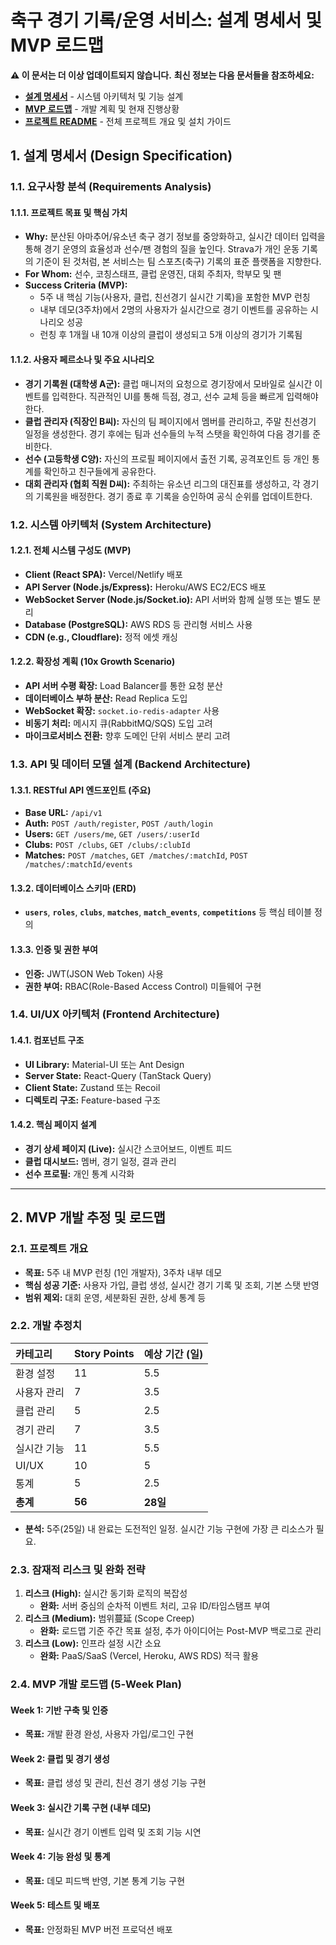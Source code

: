 <!--
문서 상태: DEPRECATED (2025-01-22)
이유: 내용이 다음 개별 문서들로 분리되어 더 상세하게 관리됨

최신 정보는 아래 문서들을 참조하세요:
- 설계 명세서: design_specification.md
- MVP 로드맵: mvp_roadmap_documented.md
- 프로젝트 현황: ../README.md

이 문서는 역사적 참조용으로 보존되지만 더 이상 업데이트되지 않습니다.
-->

# 축구 경기 기록/운영 서비스: 설계 명세서 및 MVP 로드맵

**⚠️ 이 문서는 더 이상 업데이트되지 않습니다.**
**최신 정보는 다음 문서들을 참조하세요:**
- **[설계 명세서](./design_specification.md)** - 시스템 아키텍처 및 기능 설계
- **[MVP 로드맵](./mvp_roadmap_documented.md)** - 개발 계획 및 현재 진행상황
- **[프로젝트 README](../README.md)** - 전체 프로젝트 개요 및 설치 가이드

## 1. 설계 명세서 (Design Specification)

### 1.1. 요구사항 분석 (Requirements Analysis)

#### 1.1.1. 프로젝트 목표 및 핵심 가치
- **Why:** 분산된 아마추어/유소년 축구 경기 정보를 중앙화하고, 실시간 데이터 입력을 통해 경기 운영의 효율성과 선수/팬 경험의 질을 높인다. Strava가 개인 운동 기록의 기준이 된 것처럼, 본 서비스는 팀 스포츠(축구) 기록의 표준 플랫폼을 지향한다.
- **For Whom:** 선수, 코칭스태프, 클럽 운영진, 대회 주최자, 학부모 및 팬
- **Success Criteria (MVP):**
    - 5주 내 핵심 기능(사용자, 클럽, 친선경기 실시간 기록)을 포함한 MVP 런칭
    - 내부 데모(3주차)에서 2명의 사용자가 실시간으로 경기 이벤트를 공유하는 시나리오 성공
    - 런칭 후 1개월 내 10개 이상의 클럽이 생성되고 5개 이상의 경기가 기록됨

#### 1.1.2. 사용자 페르소나 및 주요 시나리오
- **경기 기록원 (대학생 A군):** 클럽 매니저의 요청으로 경기장에서 모바일로 실시간 이벤트를 입력한다. 직관적인 UI를 통해 득점, 경고, 선수 교체 등을 빠르게 입력해야 한다.
- **클럽 관리자 (직장인 B씨):** 자신의 팀 페이지에서 멤버를 관리하고, 주말 친선경기 일정을 생성한다. 경기 후에는 팀과 선수들의 누적 스탯을 확인하여 다음 경기를 준비한다.
- **선수 (고등학생 C양):** 자신의 프로필 페이지에서 출전 기록, 공격포인트 등 개인 통계를 확인하고 친구들에게 공유한다.
- **대회 관리자 (협회 직원 D씨):** 주최하는 유소년 리그의 대진표를 생성하고, 각 경기의 기록원을 배정한다. 경기 종료 후 기록을 승인하여 공식 순위를 업데이트한다.

### 1.2. 시스템 아키텍처 (System Architecture)

#### 1.2.1. 전체 시스템 구성도 (MVP)
- **Client (React SPA):** Vercel/Netlify 배포
- **API Server (Node.js/Express):** Heroku/AWS EC2/ECS 배포
- **WebSocket Server (Node.js/Socket.io):** API 서버와 함께 실행 또는 별도 분리
- **Database (PostgreSQL):** AWS RDS 등 관리형 서비스 사용
- **CDN (e.g., Cloudflare):** 정적 에셋 캐싱

#### 1.2.2. 확장성 계획 (10x Growth Scenario)
- **API 서버 수평 확장:** Load Balancer를 통한 요청 분산
- **데이터베이스 부하 분산:** Read Replica 도입
- **WebSocket 확장:** `socket.io-redis-adapter` 사용
- **비동기 처리:** 메시지 큐(RabbitMQ/SQS) 도입 고려
- **마이크로서비스 전환:** 향후 도메인 단위 서비스 분리 고려

### 1.3. API 및 데이터 모델 설계 (Backend Architecture)

#### 1.3.1. RESTful API 엔드포인트 (주요)
- **Base URL:** `/api/v1`
- **Auth:** `POST /auth/register`, `POST /auth/login`
- **Users:** `GET /users/me`, `GET /users/:userId`
- **Clubs:** `POST /clubs`, `GET /clubs/:clubId`
- **Matches:** `POST /matches`, `GET /matches/:matchId`, `POST /matches/:matchId/events`

#### 1.3.2. 데이터베이스 스키마 (ERD)
- **`users`**, **`roles`**, **`clubs`**, **`matches`**, **`match_events`**, **`competitions`** 등 핵심 테이블 정의

#### 1.3.3. 인증 및 권한 부여
- **인증:** JWT(JSON Web Token) 사용
- **권한 부여:** RBAC(Role-Based Access Control) 미들웨어 구현

### 1.4. UI/UX 아키텍처 (Frontend Architecture)

#### 1.4.1. 컴포넌트 구조
- **UI Library:** Material-UI 또는 Ant Design
- **Server State:** React-Query (TanStack Query)
- **Client State:** Zustand 또는 Recoil
- **디렉토리 구조:** Feature-based 구조

#### 1.4.2. 핵심 페이지 설계
- **경기 상세 페이지 (Live):** 실시간 스코어보드, 이벤트 피드
- **클럽 대시보드:** 멤버, 경기 일정, 결과 관리
- **선수 프로필:** 개인 통계 시각화

---

## 2. MVP 개발 추정 및 로드맵

### 2.1. 프로젝트 개요
- **목표:** 5주 내 MVP 런칭 (1인 개발자), 3주차 내부 데모
- **핵심 성공 기준:** 사용자 가입, 클럽 생성, 실시간 경기 기록 및 조회, 기본 스탯 반영
- **범위 제외:** 대회 운영, 세분화된 권한, 상세 통계 등

### 2.2. 개발 추정치
| 카테고리 | Story Points | 예상 기간 (일) |
| :--- | :--- | :--- |
| 환경 설정 | 11 | 5.5 |
| 사용자 관리 | 7 | 3.5 |
| 클럽 관리 | 5 | 2.5 |
| 경기 관리 | 7 | 3.5 |
| 실시간 기능 | 11 | 5.5 |
| UI/UX | 10 | 5 |
| 통계 | 5 | 2.5 |
| **총계** | **56** | **28일** |

- **분석:** 5주(25일) 내 완료는 도전적인 일정. 실시간 기능 구현에 가장 큰 리소스가 필요.

### 2.3. 잠재적 리스크 및 완화 전략
1.  **리스크 (High):** 실시간 동기화 로직의 복잡성
    - **완화:** 서버 중심의 순차적 이벤트 처리, 고유 ID/타임스탬프 부여
2.  **리스크 (Medium):** 범위蔓延 (Scope Creep)
    - **완화:** 로드맵 기준 주간 목표 설정, 추가 아이디어는 Post-MVP 백로그로 관리
3.  **리스크 (Low):** 인프라 설정 시간 소요
    - **완화:** PaaS/SaaS (Vercel, Heroku, AWS RDS) 적극 활용

### 2.4. MVP 개발 로드맵 (5-Week Plan)

#### **Week 1: 기반 구축 및 인증**
- **목표:** 개발 환경 완성, 사용자 가입/로그인 구현

#### **Week 2: 클럽 및 경기 생성**
- **목표:** 클럽 생성 및 관리, 친선 경기 생성 기능 구현

#### **Week 3: 실시간 기록 구현 (내부 데모)**
- **목표:** 실시간 경기 이벤트 입력 및 조회 기능 시연

#### **Week 4: 기능 완성 및 통계**
- **목표:** 데모 피드백 반영, 기본 통계 기능 구현

#### **Week 5: 테스트 및 배포**
- **목표:** 안정화된 MVP 버전 프로덕션 배포

